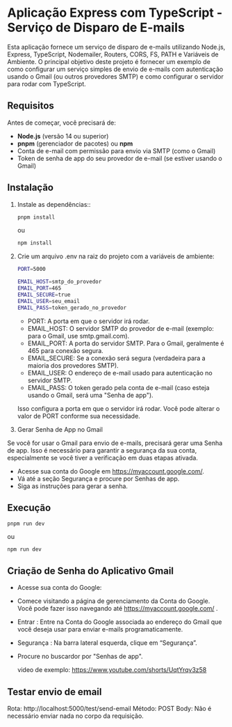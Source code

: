 # Aplicação Express com TypeScript - Serviço de Disparo de E-mails

Esta aplicação fornece um serviço de disparo de e-mails utilizando Node.js, Express, TypeScript, Nodemailer, Routers, CORS, FS, PATH e Variáveis de Ambiente. O principal objetivo deste projeto é fornecer um exemplo de como configurar um serviço simples de envio de e-mails com autenticação usando o Gmail (ou outros provedores SMTP) e como configurar o servidor para rodar com TypeScript.

## Requisitos

Antes de começar, você precisará de:

- **Node.js** (versão 14 ou superior)
- **pnpm** (gerenciador de pacotes) ou **npm**
- Conta de e-mail com permissão para envio via SMTP (como o Gmail)
- Token de senha de app do seu provedor de e-mail (se estiver usando o Gmail)

## Instalação

1. Instale as dependências::

   ```bash
   pnpm install
   ```

   ou

   ```bash
   npm install
   ```

2. Crie um arquivo .env na raiz do projeto com a variáveis de ambiente:

   ```bash
   PORT=5000

   EMAIL_HOST=smtp_do_provedor
   EMAIL_PORT=465
   EMAIL_SECURE=true
   EMAIL_USER=seu_email
   EMAIL_PASS=token_gerado_no_provedor
   ```

   - PORT: A porta em que o servidor irá rodar.
   - EMAIL_HOST: O servidor SMTP do provedor de e-mail (exemplo: para o Gmail, use smtp.gmail.com).
   - EMAIL_PORT: A porta do servidor SMTP. Para o Gmail, geralmente é 465 para conexão segura.
   - EMAIL_SECURE: Se a conexão será segura (verdadeira para a maioria dos provedores SMTP).
   - EMAIL_USER: O endereço de e-mail usado para autenticação no servidor SMTP.
   - EMAIL_PASS: O token gerado pela conta de e-mail (caso esteja usando o Gmail, será uma "Senha de app").

   Isso configura a porta em que o servidor irá rodar. Você pode alterar o valor de PORT conforme sua necessidade.

3. Gerar Senha de App no Gmail

Se você for usar o Gmail para envio de e-mails, precisará gerar uma Senha de app. Isso é necessário para garantir a segurança da sua conta, especialmente se você tiver a verificação em duas etapas ativada.

- Acesse sua conta do Google em https://myaccount.google.com/.
- Vá até a seção Segurança e procure por Senhas de app.
- Siga as instruções para gerar a senha.

## Execução

    pnpm run dev

ou

    npm run dev

## Criação de Senha do Aplicativo Gmail

- Acesse sua conta do Google:
- Comece visitando a página de gerenciamento da Conta do Google. Você pode fazer isso navegando até https://myaccount.google.com/ .
- Entrar : Entre na Conta do Google associada ao endereço do Gmail que você deseja usar para enviar e-mails programaticamente.
- Segurança : Na barra lateral esquerda, clique em “Segurança”.
- Procure no buscardor por "Senhas de app".

  video de exemplo: https://www.youtube.com/shorts/UqtYrqv3z58

## Testar envio de email

Rota: http://localhost:5000/test/send-email
Método: POST
Body: Não é necessário enviar nada no corpo da requisição.

